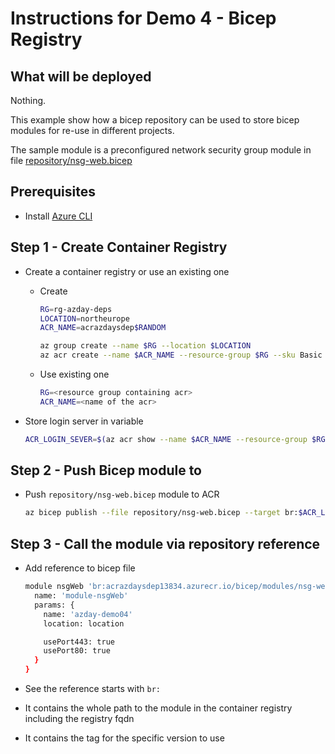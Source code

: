 # Instructions for Demo 4 - Bicep Registry

## What will be deployed

Nothing.

This example show how a bicep repository can be used to store bicep modules for re-use in different projects.

The sample module is a preconfigured network security group module in file [repository/nsg-web.bicep](repository/nsg-web.bicep)

## Prerequisites

- Install [Azure CLI](https://learn.microsoft.com/de-de/cli/azure/install-azure-cli)

## Step 1 - Create Container Registry

- Create a container registry or use an existing one
  - Create

    ```bash
    RG=rg-azday-deps
    LOCATION=northeurope
    ACR_NAME=acrazdaysdep$RANDOM

    az group create --name $RG --location $LOCATION
    az acr create --name $ACR_NAME --resource-group $RG --sku Basic
    ```

  - Use existing one

    ```bash
    RG=<resource group containing acr>
    ACR_NAME=<name of the acr>
    ```

- Store login server in variable

  ```bash
  ACR_LOGIN_SEVER=$(az acr show --name $ACR_NAME --resource-group $RG --query loginServer -o tsv)
  ```

## Step 2 - Push Bicep module to

- Push `repository/nsg-web.bicep` module to ACR

  ```bash
  az bicep publish --file repository/nsg-web.bicep --target br:$ACR_LOGIN_SEVER/bicep/modules/nsg-web:1.0.0
  ```

## Step 3 - Call the module via repository reference

- Add reference to bicep file

  ```bash
  module nsgWeb 'br:acrazdaysdep13834.azurecr.io/bicep/modules/nsg-web:1.0.0' = {
    name: 'module-nsgWeb'
    params: {
      name: 'azday-demo04'
      location: location

      usePort443: true
      usePort80: true
    }
  }
  ```

- See the reference starts with `br:`
- It contains the whole path to the module in the container registry including the registry fqdn
- It contains the tag for the specific version to use
